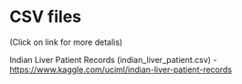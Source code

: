 # CSV files
(Click on link for more detalis)

Indian Liver Patient Records (indian_liver_patient.csv) - https://www.kaggle.com/uciml/indian-liver-patient-records
